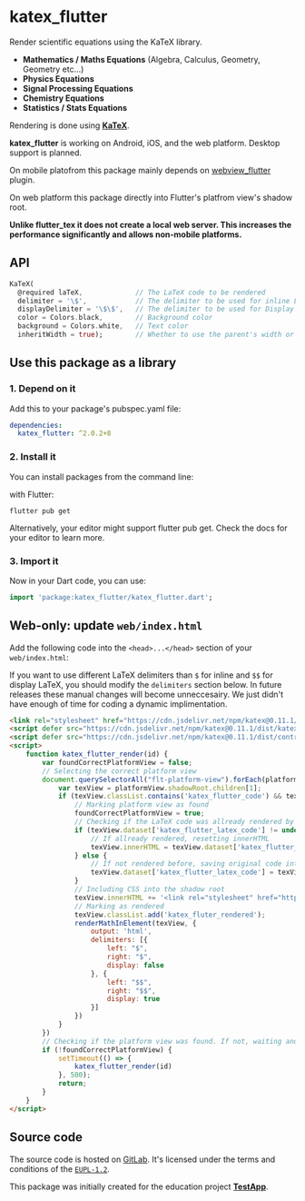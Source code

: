 # katex_flutter

Render scientific equations using the KaTeX library.

- **Mathematics / Maths Equations** (Algebra, Calculus, Geometry, Geometry etc...)
- **Physics Equations**
- **Signal Processing Equations**
- **Chemistry Equations**
- **Statistics / Stats Equations**

Rendering is done using **[KaTeX](https://github.com/KaTeX/KaTeX)**.

**katex_flutter** is working on Android, iOS, and the web platform. Desktop support is planned.

On mobile platofrom this package mainly depends on [webview_flutter](https://pub.dartlang.org/packages/webview_flutter) plugin.

On web platform this package directly into Flutter's platfrom view's shadow root.

**Unlike flutter_tex it does not create a local web server. This increases the performance significantly and allows non-mobile platforms.**

## API

```dart
KaTeX(
  @required laTeX,             // The LaTeX code to be rendered
  delimiter = '\$',            // The delimiter to be used for inline LaTeX
  displayDelimiter = '\$\$',   // The delimiter to be used for Display (centered, "important") LaTeX
  color = Colors.black,        // Background color
  background = Colors.white,   // Text color
  inheritWidth = true);        // Whether to use the parent's width or only the minimum required by the equation
```

## Use this package as a library

### 1. Depend on it

Add this to your package's pubspec.yaml file:

```yaml
dependencies:
  katex_flutter: ^2.0.2+8
```

### 2. Install it

You can install packages from the command line:

with Flutter:

```shell
flutter pub get
```
Alternatively, your editor might support flutter pub get. Check the docs for your editor to learn more.

### 3. Import it

Now in your Dart code, you can use:

```dart
import 'package:katex_flutter/katex_flutter.dart';
```

## Web-only: update `web/index.html`

Add the following code into the `<head>...</head>` section of your `web/index.html`:

If you want to use different LaTeX delimiters than `$` for inline and `$$` for display LaTeX, you should modify the `delimiters` section below. In future releases these manual changes will become unneccesairy. We just didn't have enough of time for coding a dynamic implimentation.

```html
<link rel="stylesheet" href="https://cdn.jsdelivr.net/npm/katex@0.11.1/dist/katex.min.css" integrity="sha384-zB1R0rpPzHqg7Kpt0Aljp8JPLqbXI3bhnPWROx27a9N0Ll6ZP/+DiW/UqRcLbRjq" crossorigin="anonymous">
<script defer src="https://cdn.jsdelivr.net/npm/katex@0.11.1/dist/katex.min.js" integrity="sha384-y23I5Q6l+B6vatafAwxRu/0oK/79VlbSz7Q9aiSZUvyWYIYsd+qj+o24G5ZU2zJz" crossorigin="anonymous"></script>
<script defer src="https://cdn.jsdelivr.net/npm/katex@0.11.1/dist/contrib/auto-render.min.js" integrity="sha384-kWPLUVMOks5AQFrykwIup5lo0m3iMkkHrD0uJ4H5cjeGihAutqP0yW0J6dpFiVkI" crossorigin="anonymous"></script>
<script>
    function katex_flutter_render(id) {
        var foundCorrectPlatformView = false;
        // Selecting the correct platform view
        document.querySelectorAll("flt-platform-view").forEach(platformView => {
            var texView = platformView.shadowRoot.children[1];
            if (texView.classList.contains('katex_flutter_code') && texView.id == 'katex_flutter_' + id) {
                // Marking platform view as found
                foundCorrectPlatformView = true;
                // Checking if the LaTeX code was allready rendered by accessing the element's corresponding dataset
                if (texView.dataset['katex_flutter_latex_code'] != undefined) {
                    // If allready rendered, resetting innerHTML
                    texView.innerHTML = texView.dataset['katex_flutter_latex_code'];
                } else {
                    // If not rendered before, saving original code into the element's corresponsing dataset
                    texView.dataset['katex_flutter_latex_code'] = texView.innerHTML;
                }
                // Including CSS into the shadow root
                texView.innerHTML += '<link rel="stylesheet" href="https://cdn.jsdelivr.net/npm/katex@0.11.1/dist/katex.min.css" integrity="sha384-zB1R0rpPzHqg7Kpt0Aljp8JPLqbXI3bhnPWROx27a9N0Ll6ZP/+DiW/UqRcLbRjq" crossorigin="anonymous">';
                // Marking as rendered
                texView.classList.add('katex_fluter_rendered');
                renderMathInElement(texView, {
                    output: 'html',
                    delimiters: [{
                        left: "$",
                        right: "$",
                        display: false
                    }, {
                        left: "$$",
                        right: "$$",
                        display: true
                    }]
                })
            }
        })
        // Checking if the platform view was found. If not, waiting and trying again...
        if (!foundCorrectPlatformView) {
            setTimeout(() => {
                katex_flutter_render(id)
            }, 500);
            return;
        }
    }
</script>
```

## Source code

The source code is hosted on [GitLab](https://gitlab.com/testapp-system/katex_flutter). It's licensed under the terms and conditions of the [`EUPL-1.2`](LICENSE).

This package was initially created for the education project **[TestApp](https://gitlab.com/testapp-system/testapp-flutter)**.
